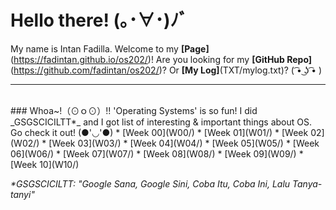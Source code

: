 # Hello there! (｡･∀･)ﾉﾞ
My name is Intan Fadilla. Welcome to my **[Page]**(https://fadintan.github.io/os202/)! Are you looking for my **[GitHub Repo]**(https://github.com/fadintan/os202/)? Or **[My Log]**(TXT/mylog.txt)? ( ͡• ͜ʖ ͡• )
<br>
<hr>
<br>
### Whoa~!（⊙ｏ⊙）!!
'Operating Systems' is so fun! I did _GSGSCICILTT*_ and I got list of interesting & important things about OS. Go check it out! (●'◡'●)
* [Week 00](W00/)
* [Week 01](W01/)
* [Week 02](W02/)
* [Week 03](W03/)
* [Week 04](W04/)
* [Week 05](W05/)
* [Week 06](W06/)
* [Week 07](W07/)
* [Week 08](W08/)
* [Week 09](W09/)
* [Week 10](W10/)

_*GSGSCICILTT: "Google Sana, Google Sini, Coba Itu, Coba Ini, Lalu Tanya-tanyi"_
